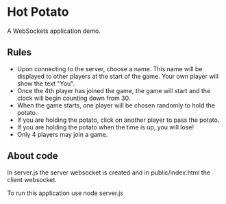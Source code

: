 # Hot Potato

A WebSockets application demo.

## Rules

* Upon connecting to the server, choose a name. This name will be displayed to other players at the start of the game. Your own player will show the text "You".
* Once the 4th player has joined the game, the game will start and the clock will begin counting down from 30.
* When the game starts, one player will be chosen randomly to hold the potato.
* If you are holding the potato, click on another player to pass the potato.
* If you are holding the potato when the time is up, you will lose!
* Only 4 players may join a game.

## About code

In server.js the server websocket is created and in public/index.html the client websocket.

To run this application use node server.js
